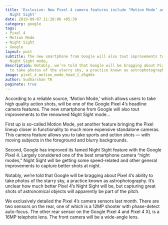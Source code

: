 ```yaml
---
title: 'Exclusive: New Pixel 4 camera features include ‘Motion Mode’ and improved
  Night Sight'
date: 2019-09-07 11:28:00 +05:30
category: google
tags:
- Pixel 4
- Motion Mode
- Night Sight
- Google
layout: post
subtitle: The new smartphone from Google will also tout improvements to the renowned
  Night Sight mode…
description: Notably, we’re told that Google will be bragging about Pixel 4’s ability
  to take photos of the starry sky, a practice known as astrophotography.
image: pixel_4_motion_mode_head_1_e5gddx
author: Sudharshan TK
paginate: true
---
```


According to a reliable source, ‘Motion Mode,’ which allows users to take high quality action shots, will be one of the Google Pixel 4’s headline camera features. The new smartphone from Google will also tout improvements to the renowned Night Sight mode…

First up is so-called Motion Mode, yet another feature bringing the Pixel lineup closer in functionality to much more expensive standalone cameras. This camera feature allows you to take sports and action shots — with moving subjects in the foreground and blurry backgrounds.

Second, Google has improved its famed Night Sight feature with the Google Pixel 4. Largely considered one of the best smartphone camera “night modes,” Night Sight will be getting some speed-related and other general improvements to capture better shots at night.

Notably, we’re told that Google will be bragging about Pixel 4’s ability to take photos of the starry sky, a practice known as astrophotography. It’s unclear how much better Pixel 4’s Night Sight will be, but capturing great shots of astronomical objects will apparently be part of the pitch.

We exclusively detailed the Pixel 4’s camera sensors last month. There are two sensors on the rear, one of which is a 12MP shooter with phase-detect auto-focus. The other rear sensor on the Google Pixel 4 and Pixel 4 XL is a 16MP telephoto lens. The front camera will be a wide-angle lens.
